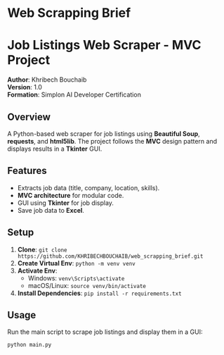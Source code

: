 ﻿# Web Scrapping Brief
# Job Listings Web Scraper - MVC Project

**Author**: Khribech Bouchaib  
**Version**: 1.0  
**Formation**: Simplon AI Developer Certification

## Overview

A Python-based web scraper for job listings using **Beautiful Soup**, **requests**, and **html5lib**. The project follows the **MVC** design pattern and displays results in a **Tkinter** GUI. 

## Features

- Extracts job data (title, company, location, skills).
- **MVC architecture** for modular code.
- GUI using **Tkinter** for job display.
- Save job data to **Excel**.

## Setup

1. **Clone**: `git clone https://github.com/KHRIBECHBOUCHAIB/web_scrapping_brief.git`
2. **Create Virtual Env**: `python -m venv venv`
3. **Activate Env**:
   - Windows: `venv\Scripts\activate`
   - macOS/Linux: `source venv/bin/activate`
4. **Install Dependencies**: `pip install -r requirements.txt`

## Usage

Run the main script to scrape job listings and display them in a GUI:
```sh
python main.py
